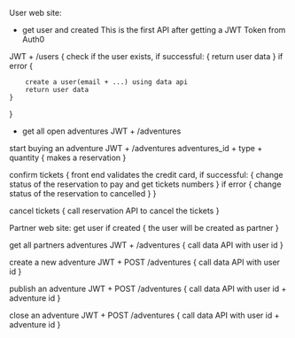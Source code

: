 User web site:

- get user and created
This is the first API after getting a JWT Token from Auth0

JWT + /users
{
    check if the user exists, if successful: {
        return user data
    } if error {

        create a user(email + ...) using data api
        return user data
    }
}

- get all open adventures
JWT + /adventures

start buying an adventure
JWT + /adventures adventures_id + type + quantity
{
    makes a reservation
}

confirm tickets 
{
    front end validates the credit card, if successful: {
        change status of the reservation to pay 
            and get tickets numbers
    } if error {
        change status of the reservation to cancelled
    }
}

cancel tickets {
    call reservation API to cancel the tickets
}

Partner web site:
get user if created {
    the user will be created as partner 
}

get all partners adventures
JWT + /adventures
{
    call data API with user id
}

create a new adventure
JWT + POST /adventures
{
    call data API with user id
}

publish an adventure
JWT + POST /adventures
{
    call data API with user id + adventure id
}


close an adventure
JWT + POST /adventures
{
    call data API with user id + adventure id
}